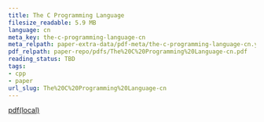 ```yaml
---
title: The C Programming Language
filesize_readable: 5.9 MB
language: cn
meta_key: the-c-programming-language-cn
meta_relpath: paper-extra-data/pdf-meta/the-c-programming-language-cn.yaml
pdf_relpath: paper-repo/pdfs/The%20C%20Programming%20Language-cn.pdf
reading_status: TBD
tags:
- cpp
- paper
url_slug: The%20C%20Programming%20Language-cn
---
```


[pdf(local)](../../paper-repo/pdfs/The%20C%20Programming%20Language-cn.pdf)
